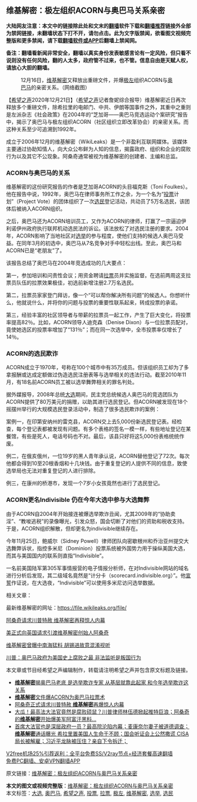  <h2>维基解密：极左组织ACORN与奥巴马关系亲密</h2> <p class="notice"><b>大陆网友注意：本文中的链接除此处和文末的<a href="https://github.com/bannedbook/fanqiang" >翻墙</a>软件下载和<a href="https://github.com/killgcd/justmysocks/blob/master/README.md">翻墙推荐</a>链接外全部为禁网链接，未翻墙状态下打不开，请勿点击。此为文字版禁闻，欲看图文视频完整版和更多禁闻，请下载<a href="https://github.com/bannedbook/fanqiang">翻墙软件或APP</a>后翻墙上禁闻网。</p><p>备注：翻墙看新闻非常安全，翻墙以真实身份发表敏感言论有一定风险，但只看不说则没有任何风险，翻的人太多，政府管不过来，也不管。信息自由是天赋人权，请放心大胆的翻墙。</b></p>  <div class="entry"> <figure><figcaption>12月16日，<a href="https://www.bannedbook.org/bnews/tag/%e7%bb%b4%e5%9f%ba%e8%a7%a3%e5%af%86/" class="st_tag internal_tag" rel="tag" title="标签 维基解密 下的日志">维基解密</a>又释放出重磅文件，并爆<a href="https://www.bannedbook.org/bnews/tag/%E6%9E%81%E5%B7%A6/" class="st_tag internal_tag" rel="tag" title="标签 极左 下的日志">极左</a>组织ACORN与<a href="https://www.bannedbook.org/bnews/tag/%e5%a5%a5%e5%b7%b4%e9%a9%ac/" class="st_tag internal_tag" rel="tag" title="标签 奥巴马 下的日志">奥巴马</a>的亲密关系。（网络截图）</figcaption></figure> <p>【<span class='wp_keywordlink_affiliate'><a href="https://www.soundofhope.org" title="希望之声" target="_blank">希望之声</a></span>2020年12月21日】（<a href="https://www.bannedbook.org/bnews/tag/%e5%b8%8c%e6%9c%9b%e4%b9%8b%e5%a3%b0/" class="st_tag internal_tag" rel="tag" title="标签 希望之声 下的日志">希望之声</a>记者詹妮综合报导）维基解密近日再次释放多个重磅文件，除希拉里的电邮门、中共、伊朗等国事件之外，其重中之重则是左派杂志《社会政策》在2004年的“芝加哥——奥巴马竞选运动个案研究”报告中，揭示了奥巴马与极左组织ACORN（社区组织立即改革协会）的亲密关系。而这种关系至少可追溯到1992年。</p> <p>成立于2006年12月的维基解密（WikiLeaks）是一个非盈利互联网媒体。该媒体主要通过协助知情人，向大众公布鲜为人知的信息，揭露政府、组织和企业的腐败行为以及其它不公现象。阿桑奇通常被视为维基解密的创建者、主编和总监。</p> <h3>ACORN与奥巴马的关系</h3> <p>维基解密的这份研究报告的作者是芝加哥ACORN的头目福克斯（Toni Foulkes）。他在报告中说，1992年，奥巴马在律师事务所工作之余，为一个名为“<a href="https://www.bannedbook.org/bnews/tag/%E6%8A%95%E7%A5%A8/" class="st_tag internal_tag" rel="tag" title="标签 投票 下的日志">投票</a>计划”（Project Vote）的团体组织了一次<a href="https://www.bannedbook.org/bnews/tag/%E9%80%89%E6%B0%91/" class="st_tag internal_tag" rel="tag" title="标签 选民 下的日志">选民</a>登记活动，共动员了5万名选民，该团体后被纳入ACORN组织。</p> <p>之后，奥巴马还为ACORN培训员工，又作为ACORN的律师，打赢了一宗逼迫伊利诺伊州政府执行联邦机动选民法的诉讼。该法放松了对选民注册的要求。2004年，ACORN影响了当地社区对<a href="https://www.bannedbook.org/bnews/tag/%e9%80%89%e4%b8%be/" class="st_tag internal_tag" rel="tag" title="标签 选举 下的日志">选举</a>的参与程度，使他们支持的候选人奥巴马受益。在同年3月的初选中，奥巴马从7名竞争对手中轻松出线。至此，奥巴马和ACORN已是“老朋友”了。</p> <p>该报告总结了奥巴马在2004年竞选成功的几大要点：</p> <p>第一，参加培训和问责性会议；用资金聘请<a href="https://www.bannedbook.org/bnews/tag/%E6%8B%89%E7%A5%A8/" class="st_tag internal_tag" rel="tag" title="标签 拉票 下的日志">拉票</a>员并实施监督。在选前两周这支拉票员队伍的拉票效果极佳，初选前新增注册2.7万名选民。</p>  <p>第二，拉票员家家登门拜访，像一个“可以帮你解决所有问题”的候选人。你想听什么，他就说什么，并将你的问题与投票的重要性联系起来，转成投票的承诺。</p> <p>第三，经验丰富的社区领导者与带薪的拉票员一起工作，产生了巨大变化，将投票率提高82％。比如，ACORN领导人迪克森（Denise Dixon）与一位拉票员配对，竟使她选区的投票率增加了“131％”；而在同一次选举中，全市投票率仅增长了14％。</p> <h3>ACORN的选民欺诈</h3> <p>ACORN成立于1970年，号称在100个城市中有35万成员。但该组织员工却为了多拿报酬或达成定额做过伪造选民注册表等与选举相关的违法行动。截至2010年11月，有18名前ACORN员工被以选举舞弊相关的罪名判处。</p> <p>据外媒报导，2008年总统<a href="https://www.bannedbook.org/bnews/tag/%e5%a4%a7%e9%80%89/" class="st_tag internal_tag" rel="tag" title="标签 大选 下的日志">大选</a>期间，民主党总统候选人奥巴马的竞选团队为ACORN提供了80万美元的捐赠，以助其进行选民登记。但ACORN被发现在18个摇摆州举行的大规模选民登录活动中，制造了很多选民欺诈的案例：</p> <p>案例一，在印第安纳州的雷克县，ACORN交上去5,000份新选民登记表。经检查，每个登记表都被发现有问题。有多个表格的签名一模一样，有些地址登记在某餐馆，有些是死人，电话号码也不对。最后，该县只好将这5,000份表格统统作废。</p> <p>例二，在俄亥俄州，一位19岁的黑人青年承认说，ACORN替他登记了72次。每次他都会得到10至20根香烟和十几块钱。由于重复登记的人提供不同的信息，致使选举局也无法对重复登记的人进行排除。</p>  <p>例三，在康州的桥港市，发现一个7岁小女孩竟然也进行了选民登记。</p> <h3>ACORN更名Indivisible 仍在今年大选中参与大选舞弊</h3> <p>由于ACORN自2004年开始接连被爆选举欺诈丑闻，尤其2009年的“协助卖淫”、“教唆逃税”的录像曝光，引发众怒，国会切断了对他们的资助和税收支持。于是，ACORN组织解散，但却更名为indivisible继续存在。</p> <p>今年11月25日，鲍威尔（Sidney Powell）律师团队向密歇根州和乔治亚州提交大选舞弊诉状，指控多米尼（Dominion）投票系统被外国势力用于操纵美国大选，而其与美国国内的联系则直指“Indivisible”。</p> <p>一名前美国陆军第305军事情报营的电子情报分析师，在对Indivisible网站的域名进行分析后发现，其二级域名竟然是“计分卡（scorecard.indivisible.org）”。他<span class='wp_keywordlink'><a href="https://www.bannedbook.org/forum5/topic17.html" title="宣誓与预言" target="_blank">宣誓</a></span>作证说，在大选夜，“Indivisible”可以使用多米尼访问选举数据。</p> <p>相关文章：</p> <p>最新维基解密的网址：<a href="https://file.wikileaks.org/file/">https://file.wikileaks.org/file/</a></p>  <p><a href="https://www.soundofhope.org/post/454528">阿桑奇请求川普特赦 维基解密再释惊人内幕</a></p> <p><a href="https://www.soundofhope.org/post/284473">美正式向英国请求引渡维基解密创始人阿桑奇</a></p> <p><a href="https://www.soundofhope.org/post/280597">维基解密曾曝中南海猛料 胡锡进故意混淆视听</a></p> <p><a href="https://www.soundofhope.org/post/412780">川普：奥巴马政府为美国史上腐败之最 非法监听是叛国行为</a></p> <p>本文章或节目经希望之声编辑制作，转载请注明希望之声并包含原文标题及链接。</p> <ul class='op-related-articles' title='相关阅读'> <li><a href='https://www.bannedbook.org/bnews/topimagenews/20201222/1452466.html' target='_blank'><b>维基解密</b>揭奥巴马老底 是选举欺诈专家 从基层就靠此起家 和今年选举欺诈这关系</a></li> <li><a href='https://www.bannedbook.org/bnews/cbnews/20201222/1452454.html' target='_blank'><b>维基解密</b>文件爆ACORN为奥巴马拉票术</a></li> <li><a href='https://www.bannedbook.org/bnews/bannedvideo/20201220/1451620.html' target='_blank'>阿桑奇正式请求川普特赦 <b>维基解密</b>再爆惊人内幕</a></li> <li><a href='https://www.bannedbook.org/bnews/comments/20201219/1450887.html' target='_blank'>大瓜！最高法大法官竟然是腐败硕鼠？川普律师林伍德掀起推特巨浪；阿桑奇的<b>维基解密</b>开始爆美军阿富汗黑料…</a></li> <li><a href='https://www.bannedbook.org/bnews/bannedvideo/20201218/1450412.html' target='_blank'>首席大法官也是深层政府一员？最高院沦陷内幕；麦康奈尔妻子被道德调查；<b>维基解密</b>通话曝光 希拉里置美国人生命于不顾；国会听证会上公然撒谎 CISA 局长被解雇；习近平龙脉被压住？亲自下令拆迁；</a></li> </ul> <p class="texttj"> <a href="https://www.bannedbook.org/forum23/topic22702.html" target="_blank">V2free机场25%引荐返利：全平台免费SS/V2ray节点+经济套餐高速翻墙</a><br/> <a href="https://github.com/bannedbook/fanqiang/wiki/%E7%A6%81%E9%97%BB%E7%BD%91%E5%AE%89%E5%8D%93%E7%BF%BB%E5%A2%99%E6%96%B0%E9%97%BBAPP" target="_blank">免费PC翻墙、安卓VPN翻墙APP</a></p><p>原文链接：<a class="src_link"  href="https://www.soundofhope.org/post/455893" target="_blank">维基解密：极左组织ACORN与奥巴马关系亲密</a></p> <a name='sharetosocial'></a>       <div><b>本文的图文或视频完整版</b>：<a href='https://www.bannedbook.org/bnews/comments/20201222/1452523.html'>维基解密：极左组织ACORN与奥巴马关系亲密</a></div>  </div><!--END ENTRY--> <div class="postfooter"> <div>本文标签：<a href="https://www.bannedbook.org/bnews/tag/%e5%a4%a7%e9%80%89/" rel="tag">大选</a>, <a href="https://www.bannedbook.org/bnews/tag/%e5%a5%a5%e5%b7%b4%e9%a9%ac/" rel="tag">奥巴马</a>, <a href="https://www.bannedbook.org/bnews/tag/%e5%b8%8c%e6%9c%9b%e4%b9%8b%e5%a3%b0/" rel="tag">希望之声</a>, <a href="https://www.bannedbook.org/bnews/tag/%E6%8A%95%E7%A5%A8/" rel="tag">投票</a>, <a href="https://www.bannedbook.org/bnews/tag/%E6%8B%89%E7%A5%A8/" rel="tag">拉票</a>, <a href="https://www.bannedbook.org/bnews/tag/%E6%9E%81%E5%B7%A6/" rel="tag">极左</a>, <a href="https://www.bannedbook.org/bnews/tag/%e7%bb%b4%e5%9f%ba%e8%a7%a3%e5%af%86/" rel="tag">维基解密</a>, <a href="https://www.bannedbook.org/bnews/tag/%e9%80%89%e4%b8%be/" rel="tag">选举</a>, <a href="https://www.bannedbook.org/bnews/tag/%E9%80%89%E6%B0%91/" rel="tag">选民</a></div>  </div><!--END POSTFOOTER--> 